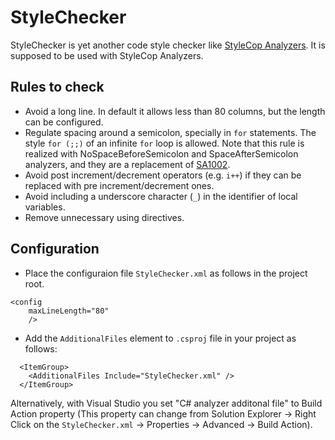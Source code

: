 # StyleChecker

StyleChecker is yet another code style checker like
[StyleCop Analyzers](https://github.com/DotNetAnalyzers/StyleCopAnalyzers).
It is supposed to be used with StyleCop Analyzers.

## Rules to check

- Avoid a long line. In default it allows less than 80 columns,
but the length can be configured.
- Regulate spacing around a semicolon, specially in `for` statements.
The style `for (;;)` of an infinite `for` loop is allowed.
Note that this rule is realized with NoSpaceBeforeSemicolon and
SpaceAfterSemicolon analyzers, and they are a replacement of
[SA1002](https://github.com/DotNetAnalyzers/StyleCopAnalyzers/blob/master/documentation/SA1002.md).
- Avoid post increment/decrement operators (e.g. `i++`) if they can be
 replaced with pre increment/decrement ones.
- Avoid including a underscore character (`_`) in the identifier of
 local variables.
- Remove unnecessary using directives.

## Configuration

- Place the configuraion file `StyleChecker.xml` as follows in the
project root.
```
<config
    maxLineLength="80"
    />
```
- Add the `AdditionalFiles` element to `.csproj` file in your project
as follows:
```
  <ItemGroup>
    <AdditionalFiles Include="StyleChecker.xml" />
  </ItemGroup>
```
Alternatively, with Visual Studio you set "C# analyzer additonal file"
to Build Action property (This property can change from
Solution Explorer
&rightarrow; Right Click on the `StyleChecker.xml`
&rightarrow; Properties
&rightarrow; Advanced
&rightarrow; Build Action).
